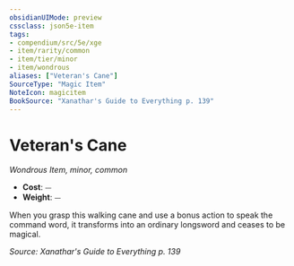 ```yaml
---
obsidianUIMode: preview
cssclass: json5e-item
tags:
- compendium/src/5e/xge
- item/rarity/common
- item/tier/minor
- item/wondrous
aliases: ["Veteran's Cane"]
SourceType: "Magic Item"
NoteIcon: magicitem
BookSource: "Xanathar's Guide to Everything p. 139"
---
```

# Veteran's Cane
*Wondrous Item, minor, common*  

- **Cost**: ⏤
- **Weight**: ⏤

When you grasp this walking cane and use a bonus action to speak the command word, it transforms into an ordinary longsword and ceases to be magical.

*Source: Xanathar's Guide to Everything p. 139*